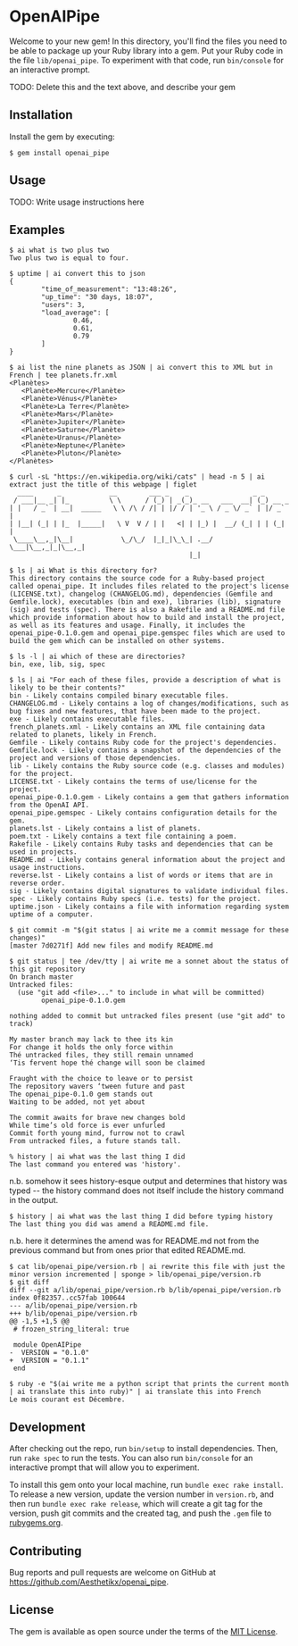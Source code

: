# OpenAIPipe

Welcome to your new gem! In this directory, you'll find the files you need to be able to package up your Ruby library into a gem. Put your Ruby code in the file `lib/openai_pipe`. To experiment with that code, run `bin/console` for an interactive prompt.

TODO: Delete this and the text above, and describe your gem

## Installation

Install the gem by executing:

    $ gem install openai_pipe

## Usage

TODO: Write usage instructions here

## Examples

```console
$ ai what is two plus two
Two plus two is equal to four.
```

```console
$ uptime | ai convert this to json
{
        "time_of_measurement": "13:48:26",
        "up_time": "30 days, 18:07",
        "users": 3,
        "load_average": [
                0.46,
                0.61,
                0.79
        ]
}
```

```console
$ ai list the nine planets as JSON | ai convert this to XML but in French | tee planets.fr.xml
<Planètes>
   <Planète>Mercure</Planète>
   <Planète>Vénus</Planète>
   <Planète>La Terre</Planète>
   <Planète>Mars</Planète>
   <Planète>Jupiter</Planète>
   <Planète>Saturne</Planète>
   <Planète>Uranus</Planète>
   <Planète>Neptune</Planète>
   <Planète>Pluton</Planète>
</Planètes>
```

```console
$ curl -sL "https://en.wikipedia.org/wiki/cats" | head -n 5 | ai extract just the title of this webpage | figlet
  ____      _            __        ___ _    _                _ _
 / ___|__ _| |_          \ \      / (_) | _(_)_ __   ___  __| (_) __ _
| |   / _` | __|  _____   \ \ /\ / /| | |/ / | '_ \ / _ \/ _` | |/ _` |
| |__| (_| | |_  |_____|   \ V  V / | |   <| | |_) |  __/ (_| | | (_| |
 \____\__,_|\__|            \_/\_/  |_|_|\_\_| .__/ \___|\__,_|_|\__,_|
                                             |_|
```

```console
$ ls | ai What is this directory for?
This directory contains the source code for a Ruby-based project called openai_pipe. It includes files related to the project's license (LICENSE.txt), changelog (CHANGELOG.md), dependencies (Gemfile and Gemfile.lock), executables (bin and exe), libraries (lib), signature (sig) and tests (spec). There is also a Rakefile and a README.md file which provide information about how to build and install the project, as well as its features and usage. Finally, it includes the openai_pipe-0.1.0.gem and openai_pipe.gemspec files which are used to build the gem which can be installed on other systems.
```

```console
$ ls -l | ai which of these are directories?
bin, exe, lib, sig, spec
```

```console
$ ls | ai "For each of these files, provide a description of what is likely to be their contents?"
bin - Likely contains compiled binary executable files.
CHANGELOG.md - Likely contains a log of changes/modifications, such as bug fixes and new features, that have been made to the project.
exe - Likely contains executable files.
french_planets.xml - Likely contains an XML file containing data related to planets, likely in French.
Gemfile - Likely contains Ruby code for the project's dependencies.
Gemfile.lock - Likely contains a snapshot of the dependencies of the project and versions of those dependencies.
lib - Likely contains the Ruby source code (e.g. classes and modules) for the project.
LICENSE.txt - Likely contains the terms of use/license for the project.
openai_pipe-0.1.0.gem - Likely contains a gem that gathers information from the OpenAI API.
openai_pipe.gemspec - Likely contains configuration details for the gem.
planets.lst - Likely contains a list of planets.
poem.txt - Likely contains a text file containing a poem.
Rakefile - Likely contains Ruby tasks and dependencies that can be used in projects.
README.md - Likely contains general information about the project and usage instructions.
reverse.lst - Likely contains a list of words or items that are in reverse order.
sig - Likely contains digital signatures to validate individual files.
spec - Likely contains Ruby specs (i.e. tests) for the project.
uptime.json - Likely contains a file with information regarding system uptime of a computer.
```

```console
$ git commit -m "$(git status | ai write me a commit message for these changes)"
[master 7d0271f] Add new files and modify README.md
```

```console
$ git status | tee /dev/tty | ai write me a sonnet about the status of this git repository
On branch master
Untracked files:
  (use "git add <file>..." to include in what will be committed)
        openai_pipe-0.1.0.gem

nothing added to commit but untracked files present (use "git add" to track)

My master branch may lack to thee its kin
For change it holds the only force within
Thé untracked files, they still remain unnamed
‘Tis fervent hope thé change will soon be claimed

Fraught with the choice to leave or to persist
The repository wavers ‘tween future and past
The openai_pipe-0.1.0 gem stands out
Waiting to be added, not yet about

The commit awaits for brave new changes bold
While time’s old force is ever unfurled
Commit forth young mind, furrow not to crawl
From untracked files, a future stands tall.
```

```console
% history | ai what was the last thing I did
The last command you entered was 'history'.
```
n.b. somehow it sees history-esque output and determines that history was typed -- the history command does not itself include the history command in the output.

```console
$ history | ai what was the last thing I did before typing history
The last thing you did was amend a README.md file.
```
n.b. here it determines the amend was for README.md not from the previous command but from ones prior that edited README.md.

```console
$ cat lib/openai_pipe/version.rb | ai rewrite this file with just the minor version incremented | sponge > lib/openai_pipe/version.rb
$ git diff
diff --git a/lib/openai_pipe/version.rb b/lib/openai_pipe/version.rb
index 0f82357..cc57fab 100644
--- a/lib/openai_pipe/version.rb
+++ b/lib/openai_pipe/version.rb
@@ -1,5 +1,5 @@
 # frozen_string_literal: true

 module OpenAIPipe
-  VERSION = "0.1.0"
+  VERSION = "0.1.1"
 end
```

```console
$ ruby -e "$(ai write me a python script that prints the current month | ai translate this into ruby)" | ai translate this into French
Le mois courant est Décembre.
```

## Development

After checking out the repo, run `bin/setup` to install dependencies. Then, run `rake spec` to run the tests. You can also run `bin/console` for an interactive prompt that will allow you to experiment.

To install this gem onto your local machine, run `bundle exec rake install`. To release a new version, update the version number in `version.rb`, and then run `bundle exec rake release`, which will create a git tag for the version, push git commits and the created tag, and push the `.gem` file to [rubygems.org](https://rubygems.org).

## Contributing

Bug reports and pull requests are welcome on GitHub at https://github.com/Aesthetikx/openai_pipe.

## License

The gem is available as open source under the terms of the [MIT License](https://opensource.org/licenses/MIT).
